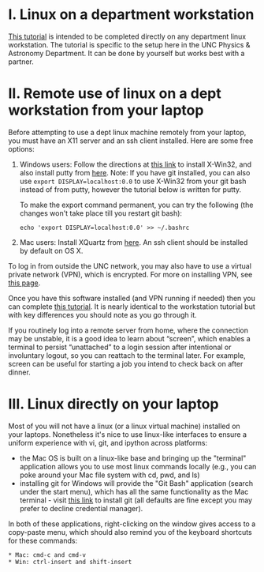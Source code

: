 # I. Linux on a department workstation

[This tutorial](https://github.com/capprogram/2022bootcamp/blob/master/linuxtutorial/LinuxTutorial-deptmachine.pdf) is intended to be completed directly on any department linux workstation. The tutorial is specific to the setup here in the UNC Physics & Astronomy Department. It can be done by yourself but works best with a partner.

# II. Remote use of linux on a dept workstation from your laptop

Before attempting to use a dept linux machine remotely from your laptop, you must have an X11 server and an ssh client installed. Here are some free options:

1. Windows users: Follow the directions at [this
    link](https://shareware.unc.edu) to install X-Win32, and also
    install putty from
    [here](http://www.chiark.greenend.org.uk/~sgtatham/putty/download.html). 
    Note: If you have git installed, you can also use `export DISPLAY=localhost:0.0` to use X-Win32 from your git bash instead of from putty, however the tutorial below is written for putty.

    To make the export command permanent, you can try the following (the changes won't take place till you restart git bash):
    ```
    echo 'export DISPLAY=localhost:0.0' >> ~/.bashrc
    ```

2. Mac users: Install XQuartz from
    [here](http://xquartz.macosforge.org/landing/). An ssh client
    should be installed by default on OS X.

To log in from outside the UNC network, you may also have to use a virtual private network (VPN), which is encrypted. For more on installing VPN, see [this page](https://help.unc.edu/sp?sys_kb_id=719db1eddb3fa41070551ffa689619eb&id=kb_article_view&sysparm_rank=3&sysparm_tsqueryId=15034a751b738590dd78c955624bcbee).

Once you have this software installed (and VPN running if needed) then you can complete [this tutorial](https://github.com/capprogram/2022bootcamp/blob/master/linuxtutorial/LinuxTutorial-laptop.pdf). It is nearly identical to the workstation tutorial but with key differences you should note as you go through it.

If you routinely log into a remote server from home, where the connection may be unstable, it is a good idea to learn about “screen”, which enables a terminal to persist “unattached” to a login session after intentional or involuntary logout, so you can reattach to the terminal later. For example, screen can be useful for starting a job you intend to check back on after dinner.

# III. Linux directly on your laptop

Most of you will not have a linux (or a linux virtual machine) installed on your laptops. Nonetheless it's nice to use linux-like interfaces to ensure a uniform experience with vi, git, and ipython across platforms:

* the Mac OS is built on a linux-like base and bringing up the "terminal" application allows you to use most linux commands locally (e.g., you can poke around your Mac file system with cd, pwd, and ls)
* installing git for Windows will provide the "Git Bash" application (search under the start menu), which has all the same functionality as the Mac terminal - visit [this link](https://git-for-windows.github.io) to install git (all defaults are fine except you may prefer to decline credential manager). 

In both of these applications, right-clicking on the window gives access to a copy-paste menu, which should also remind you of the keyboard shortcuts for these commands:

    * Mac: cmd-c and cmd-v
    * Win: ctrl-insert and shift-insert

